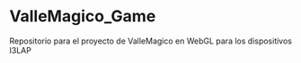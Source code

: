 # ValleMagico_Game
Repositorio para el proyecto de ValleMagico en WebGL para los dispositivos I3LAP
